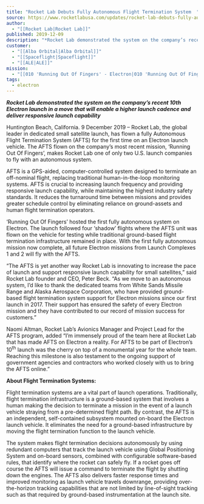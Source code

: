 ```yaml
---
title: "Rocket Lab Debuts Fully Autonomous Flight Termination System  "
source: https://www.rocketlabusa.com/updates/rocket-lab-debuts-fully-autonomous-flight-termination-system/
author:
  - "[[Rocket Lab|Rocket Lab]]"
published: 2019-12-09
description: "*Rocket Lab demonstrated the system on the company’s recent 10th Electron launch in a move that will enable a higher launch cadence and deliver responsive launch capability*"
customer:
  - "[[Alba Orbital|Alba Orbital]]"
  - "[[Spaceflight|Spaceflight]]"
  - "[[ALE|ALE]]"
mission:
  - "[[010 'Running Out Of Fingers' - Electron|010 'Running Out Of Fingers' - Electron]]"
tags:
  - electron
---
```

***Rocket Lab demonstrated the system on the company’s recent 10th Electron launch in a move that will enable a higher launch cadence and deliver responsive launch capability*** 

Huntington Beach, California. 9 December 2019 – Rocket Lab, the global leader in dedicated small satellite launch, has flown a fully Autonomous Flight Termination System (AFTS) for the first time on an Electron launch vehicle. The AFTS flown on the company’s most recent mission, ‘Running Out Of Fingers’, makes Rocket Lab one of only two U.S. launch companies to fly with an autonomous system.

AFTS is a GPS-aided, computer-controlled system designed to terminate an off-nominal flight, replacing traditional human-in-the-loop monitoring systems. AFTS is crucial to increasing launch frequency and providing responsive launch capability, while maintaining the highest industry safety standards. It reduces the turnaround time between missions and provides greater schedule control by eliminating reliance on ground-assets and human flight termination operators.

‘Running Out Of Fingers’ hosted the first fully autonomous system on Electron. The launch followed four ‘shadow’ flights where the AFTS unit was flown on the vehicle for testing while traditional ground-based flight termination infrastructure remained in place. With the first fully autonomous mission now complete, all future Electron missions from Launch Complexes 1 and 2 will fly with the AFTS.

“The AFTS is yet another way Rocket Lab is innovating to increase the pace of launch and support responsive launch capability for small satellites,” said Rocket Lab founder and CEO, Peter Beck. “As we move to an autonomous system, I’d like to thank the dedicated teams from White Sands Missile Range and Alaska Aerospace Corporation, who have provided ground-based flight termination system support for Electron missions since our first launch in 2017. Their support has ensured the safety of every Electron mission and they have contributed to our record of mission success for customers.” 

Naomi Altman, Rocket Lab’s Avionics Manager and Project Lead for the AFTS program, added “I’m immensely proud of the team here at Rocket Lab that has made AFTS on Electron a reality. For AFTS to be part of Electron’s 10<sup>th</sup> launch was the cherry on top of a monumental year for the whole team. Reaching this milestone is also testament to the ongoing support of government agencies and contractors who worked closely with us to bring the AFTS online.”

**About Flight Termination Systems:**

Flight termination systems are a vital part of launch operations. Traditionally, flight termination infrastructure is a ground-based system that involves a human making the decision to terminate a mission in the event of a launch vehicle straying from a pre-determined flight path. By contrast, the AFTS is an independent, self-contained subsystem mounted on-board the Electron launch vehicle. It eliminates the need for a ground-based infrastructure by moving the flight termination function to the launch vehicle.

The system makes flight termination decisions autonomously by using redundant computers that track the launch vehicle using Global Positioning System and on-board sensors, combined with configurable software-based rules, that identify where the rocket can safely fly. If a rocket goes off course the AFTS will issue a command to terminate the flight by shutting down the engines. The AFTS also delivers faster response times and improved monitoring as launch vehicle travels downrange, providing over-the-horizon tracking capabilities that are not limited by line-of-sight tracking such as that required by ground-based instrumentation at the launch site.